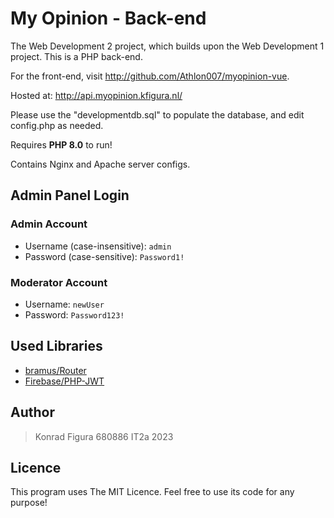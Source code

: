 # My Opinion - Back-end

The Web Development 2 project, which builds upon the Web Development 1 project. This is a PHP back-end.

For the front-end, visit <http://github.com/Athlon007/myopinion-vue>.

Hosted at: <http://api.myopinion.kfigura.nl/>

Please use the "developmentdb.sql" to populate the database, and edit config.php as needed.

Requires **PHP 8.0** to run!

Contains Nginx and Apache server configs.

## Admin Panel Login

### Admin Account

- Username (case-insensitive): `admin`
- Password (case-sensitive): `Password1!`

### Moderator Account

- Username: `newUser`
- Password: `Password123!`

## Used Libraries

- [bramus/Router](https://github.com/bramus/router)
- [Firebase/PHP-JWT](https://github.com/firebase/php-jwt)

## Author

> Konrad Figura
> 680886
> IT2a
> 2023

## Licence

This program uses The MIT Licence. Feel free to use its code for any purpose!
